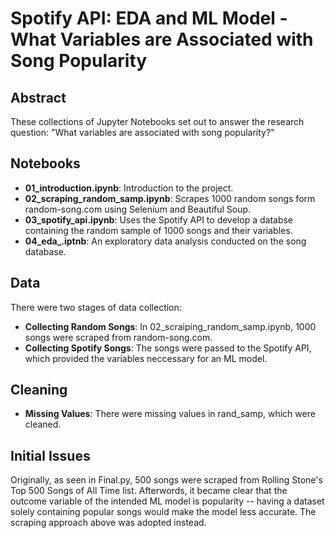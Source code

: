# Spotify API: EDA and ML Model - What Variables are Associated with Song Popularity
## Abstract
These collections of Jupyter Notebooks set out to answer the research question: "What variables are associated with song popularity?"

## Notebooks
- **01_introduction.ipynb**: Introduction to the project.
- **02_scraping_random_samp.ipynb**: Scrapes 1000 random songs form random-song.com using Selenium and Beautiful Soup.
- **03_spotify_api.ipynb**: Uses the Spotify API to develop a databse containing the random sample of 1000 songs and their variables.
- **04_eda_.iptnb**: An exploratory data analysis conducted on the song database.

## Data
There were two stages of data collection:
- **Collecting Random Songs**: In 02_scraiping_random_samp.ipynb, 1000 songs were scraped from random-song.com.
- **Collecting Spotify Songs**: The songs were passed to the Spotify API, which provided the variables neccessary for an ML model.

## Cleaning
- **Missing Values**: There were missing values in rand_samp, which were cleaned.

## Initial Issues
Originally, as seen in Final.py, 500 songs were scraped from Rolling Stone's Top 500 Songs of All Time list. Afterwords, it became clear that the outcome variable of the intended ML model is popularity -- having a dataset solely containing popular songs would make the model less accurate. The scraping approach above was adopted instead.